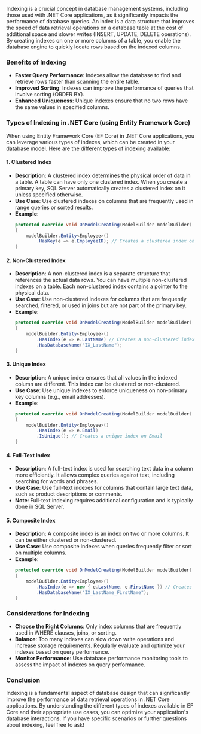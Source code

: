 Indexing is a crucial concept in database management systems, including those used with .NET Core applications, as it significantly impacts the performance of database queries. An index is a data structure that improves the speed of data retrieval operations on a database table at the cost of additional space and slower writes (INSERT, UPDATE, DELETE operations). By creating indexes on one or more columns of a table, you enable the database engine to quickly locate rows based on the indexed columns.

### Benefits of Indexing

- **Faster Query Performance**: Indexes allow the database to find and retrieve rows faster than scanning the entire table.
- **Improved Sorting**: Indexes can improve the performance of queries that involve sorting (ORDER BY).
- **Enhanced Uniqueness**: Unique indexes ensure that no two rows have the same values in specified columns.

### Types of Indexing in .NET Core (using Entity Framework Core)

When using Entity Framework Core (EF Core) in .NET Core applications, you can leverage various types of indexes, which can be created in your database model. Here are the different types of indexing available:

#### 1. **Clustered Index**

- **Description**: A clustered index determines the physical order of data in a table. A table can have only one clustered index. When you create a primary key, SQL Server automatically creates a clustered index on it unless specified otherwise.
- **Use Case**: Use clustered indexes on columns that are frequently used in range queries or sorted results.
- **Example**:
  ```csharp
  protected override void OnModelCreating(ModelBuilder modelBuilder)
  {
      modelBuilder.Entity<Employee>()
          .HasKey(e => e.EmployeeID); // Creates a clustered index on EmployeeID
  }
  ```

#### 2. **Non-Clustered Index**

- **Description**: A non-clustered index is a separate structure that references the actual data rows. You can have multiple non-clustered indexes on a table. Each non-clustered index contains a pointer to the physical data.
- **Use Case**: Use non-clustered indexes for columns that are frequently searched, filtered, or used in joins but are not part of the primary key.
- **Example**:
  ```csharp
  protected override void OnModelCreating(ModelBuilder modelBuilder)
  {
      modelBuilder.Entity<Employee>()
          .HasIndex(e => e.LastName) // Creates a non-clustered index on LastName
          .HasDatabaseName("IX_LastName");
  }
  ```

#### 3. **Unique Index**

- **Description**: A unique index ensures that all values in the indexed column are different. This index can be clustered or non-clustered.
- **Use Case**: Use unique indexes to enforce uniqueness on non-primary key columns (e.g., email addresses).
- **Example**:
  ```csharp
  protected override void OnModelCreating(ModelBuilder modelBuilder)
  {
      modelBuilder.Entity<Employee>()
          .HasIndex(e => e.Email)
          .IsUnique(); // Creates a unique index on Email
  }
  ```

#### 4. **Full-Text Index**

- **Description**: A full-text index is used for searching text data in a column more efficiently. It allows complex queries against text, including searching for words and phrases.
- **Use Case**: Use full-text indexes for columns that contain large text data, such as product descriptions or comments.
- **Note**: Full-text indexing requires additional configuration and is typically done in SQL Server.

#### 5. **Composite Index**

- **Description**: A composite index is an index on two or more columns. It can be either clustered or non-clustered.
- **Use Case**: Use composite indexes when queries frequently filter or sort on multiple columns.
- **Example**:
  ```csharp
  protected override void OnModelCreating(ModelBuilder modelBuilder)
  {
      modelBuilder.Entity<Employee>()
          .HasIndex(e => new { e.LastName, e.FirstName }) // Creates a composite index
          .HasDatabaseName("IX_LastName_FirstName");
  }
  ```

### Considerations for Indexing

- **Choose the Right Columns**: Only index columns that are frequently used in WHERE clauses, joins, or sorting.
- **Balance**: Too many indexes can slow down write operations and increase storage requirements. Regularly evaluate and optimize your indexes based on query performance.
- **Monitor Performance**: Use database performance monitoring tools to assess the impact of indexes on query performance.

### Conclusion

Indexing is a fundamental aspect of database design that can significantly improve the performance of data retrieval operations in .NET Core applications. By understanding the different types of indexes available in EF Core and their appropriate use cases, you can optimize your application's database interactions. If you have specific scenarios or further questions about indexing, feel free to ask!
